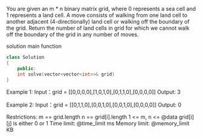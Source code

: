 You are given an m * n binary matrix grid, where 0 represents a sea cell and 1 represents a land cell.
A move consists of walking from one land cell to another adjacent (4-directionally) land cell or walking off the boundary of the grid.
Return the number of land cells in grid for which we cannot walk off the boundary of the grid in any number of moves.

solution main function
```cpp
class Solution
{
    public:
    int solve(vector<vector<int>>& grid)
}
```
Example 1:
Input：grid = [[0,0,0,0],[1,0,1,0],[0,1,1,0],[0,0,0,0]]
Output: 3

Example 2:
Input：grid = [[0,1,1,0],[0,0,1,0],[0,0,1,0],[0,0,0,0]]
Output: 0

Restrictions:
m == grid.length
n == grid[i].length
1 <= m, n <= @data
grid[i][j] is either 0 or 1
Time limit: @time_limit ms
Memory limit: @memory_limit KB